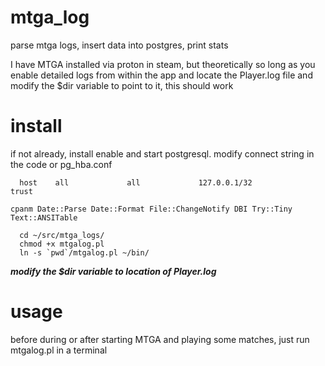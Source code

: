 # mtga_log
parse mtga logs, insert data into postgres, print stats

I have MTGA installed via proton in steam, but theoretically so long as you enable detailed logs from within the app
and locate the Player.log file and modify the $dir variable to point to it, this should work

# install

  if not already, install enable and start postgresql.
  modify connect string in the code or pg_hba.conf
```...
  host    all             all             127.0.0.1/32            trust
```

`cpanm Date::Parse Date::Format File::ChangeNotify DBI Try::Tiny Text::ANSITable`

```
  cd ~/src/mtga_logs/
  chmod +x mtgalog.pl
  ln -s `pwd`/mtgalog.pl ~/bin/
```

  ****modify* the $dir variable to location of Player.log***

# usage
 
  before during or after starting MTGA and playing some matches, just run mtgalog.pl in a terminal

